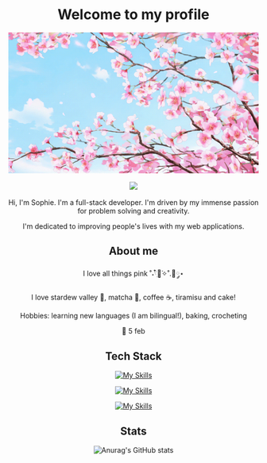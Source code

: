 <div align="center">
<h1>Welcome to my profile</h1>
  
<img src="https://github.com/ippotheboxer/ippotheboxer/blob/main/tumblr_de77e011d54d8cf8f390d902cd863a87_2a7a827d_540.gif" />

![](https://komarev.com/ghpvc/?username=ippotheboxer&color=FFCFEF)

<p>Hi, I'm Sophie. I'm a full-stack developer. I'm driven by my immense passion for problem solving and creativity.</p>
<p>I'm dedicated to improving people's lives with my web applications.</p>

<h2>About me</h2>
<p>I love all things pink ˚˖𓍢ִ໋🌷͙֒✧˚.🎀༘⋆</p>
<p>I love stardew valley 🐓, matcha 🍵, coffee ☕, tiramisu and cake!</p>
<p>Hobbies: learning new languages (I am bilingual!), baking, crocheting</p>
<p>🍰 5 feb</p>

<h2>Tech Stack</h2>

[![My Skills](https://skillicons.dev/icons?i=react,tailwind,typescript&theme=light)](https://skillicons.dev)

[![My Skills](https://skillicons.dev/icons?i=nodejs,express,javascript&theme=light)](https://skillicons.dev)

[![My Skills](https://skillicons.dev/icons?i=postgresql&theme=light)](https://skillicons.dev)

<h2>Stats</h2>

![Anurag's GitHub stats](https://github-readme-stats.vercel.app/api?username=ippotheboxer&show_icons=true&bg_color=FFCDEA&title_color=AD6A90&icon_color=FB9AD1)

</div>
<!--
**ippotheboxer/ippotheboxer** is a ✨ _special_ ✨ repository because its `README.md` (this file) appears on your GitHub profile.

Here are some ideas to get you started:

- 🔭 I’m currently working on ...
- 🌱 I’m currently learning ...
- 👯 I’m looking to collaborate on ...
- 🤔 I’m looking for help with ...
- 💬 Ask me about ...
- 📫 How to reach me: ...
- 😄 Pronouns: ...
- ⚡ Fun fact: ...
-->
